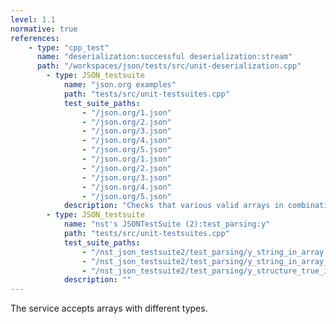 ```yaml
---
level: 1.1
normative: true
references:
    - type: "cpp_test"
      name: "deserialization:successful deserialization:stream"
      path: "/workspaces/json/tests/src/unit-deserialization.cpp"
		- type: JSON_testsuite
			name: "json.org examples"
			path: "tests/src/unit-testsuites.cpp"
			test_suite_paths:
				- "/json.org/1.json"
				- "/json.org/2.json"
				- "/json.org/3.json"
				- "/json.org/4.json"
				- "/json.org/5.json"
				- "/json.org/1.json"
				- "/json.org/2.json"
				- "/json.org/3.json"
				- "/json.org/4.json"
				- "/json.org/5.json"
			description: "Checks that various valid arrays in combination with objects are accepted."
		- type: JSON_testsuite
			name: "nst's JSONTestSuite (2):test_parsing:y"
			path: "tests/src/unit-testsuites.cpp"
			test_suite_paths:
				- "/nst_json_testsuite2/test_parsing/y_string_in_array.json"
				- "/nst_json_testsuite2/test_parsing/y_string_in_array_with_leading_space.json"
				- "/nst_json_testsuite2/test_parsing/y_structure_true_in_array.json"
			description: ""
---
```


The service accepts arrays with different types.